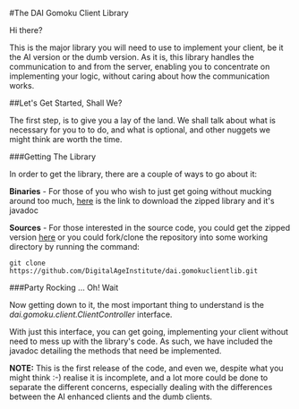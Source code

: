 #The DAI Gomoku Client Library

Hi there?

This is the major library you will need to use to implement your client, be it the AI version or the dumb version. As it is, this library handles the communication to and from the server, enabling you to concentrate on implementing your logic, without caring about how the communication works.

##Let's Get Started, Shall We?

The first step, is to give you a lay of the land. We shall talk about what is necessary for you to to do, and what is optional, and other nuggets we might think are worth the time.

###Getting The Library

In order to get the library, there are a couple of ways to go about it:

<strong>Binaries</strong> - For those of you who wish to just get going without mucking around too much, [here]() is the link to download the zipped library and it's javadoc

<strong>Sources</strong> - For those interested in the source code, you could get the zipped version [here](https://github.com/DigitalAgeInstitute/dai.gomokuclientlib/archive/master.zip) or you could fork/clone the repository into some working directory by running the command:

	git clone https://github.com/DigitalAgeInstitute/dai.gomokuclientlib.git

###Party Rocking ... Oh! Wait

Now getting down to it, the most important thing to understand is the <em>dai.gomoku.client.ClientController</em> interface.

With just this interface, you can get going, implementing your client without need to mess up with the library's code. As such, we have included the javadoc detailing the methods that need be implemented.

<strong>NOTE:</strong> This is the first release of the code, and even we, despite what you might think :-) realise it is incomplete, and a lot more could be done to separate the different concerns, especially dealing with the differences between the AI enhanced clients and the dumb clients.

